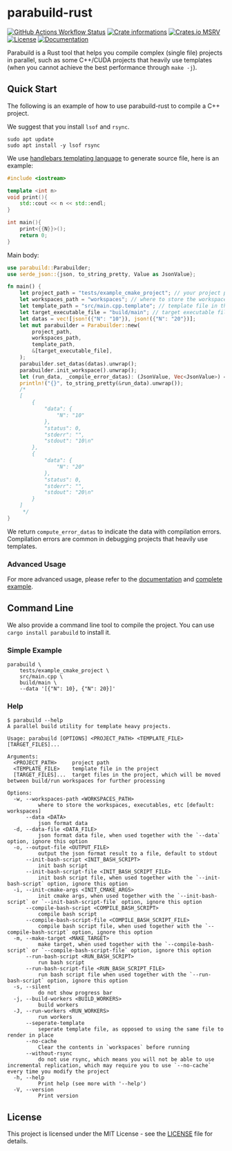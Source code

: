 # parabuild-rust

[![GitHub Actions Workflow Status](https://img.shields.io/github/actions/workflow/status/panjd123/parabuild-rust/ci.yml?style=flat-square&logo=github)](https://github.com/panjd123/parabuild-rust/actions)
[![Crate informations](https://img.shields.io/crates/v/parabuild.svg?style=flat-square)](https://crates.io/crates/parabuild)
[![Crates.io MSRV](https://img.shields.io/crates/msrv/parabuild?style=flat-square)](https://crates.io/crates/parabuild)
[![License](https://img.shields.io/crates/l/parabuild.svg?style=flat-square)](https://github.com/panjd123/parabuild-rust#license)
[![Documentation](https://img.shields.io/badge/docs-latest-blue.svg?style=flat-square)](https://docs.rs/parabuild)

Parabuild is a Rust tool that helps you compile complex (single file) projects in parallel, such as some C++/CUDA projects that heavily use templates (when you cannot achieve the best performance through `make -j`).

## Quick Start

The following is an example of how to use parabuild-rust to compile a C++ project.

We suggest that you install `lsof` and `rsync`.

```
sudo apt update
sudo apt install -y lsof rsync
```

We use [handlebars templating language](https://handlebarsjs.com/) to generate source file, here is an example:

```cpp
#include <iostream>

template <int n>
void print(){
    std::cout << n << std::endl;
}

int main(){
    print<{{N}}>();
    return 0;
}
```

Main body:

```rust
use parabuild::Parabuilder;
use serde_json::{json, to_string_pretty, Value as JsonValue};

fn main() {
    let project_path = "tests/example_cmake_project"; // your project path
    let workspaces_path = "workspaces"; // where to store the workspaces, executables, etc.
    let template_path = "src/main.cpp.template"; // template file in the project
    let target_executable_file = "build/main"; // target executable file
    let datas = vec![json!({"N": "10"}), json!({"N": "20"})];
    let mut parabuilder = Parabuilder::new(
        project_path,
        workspaces_path,
        template_path,
        &[target_executable_file],
    );
    parabuilder.set_datas(datas).unwrap();
    parabuilder.init_workspace().unwrap();
    let (run_data, _compile_error_datas): (JsonValue, Vec<JsonValue>) = parabuilder.run().unwrap();
    println!("{}", to_string_pretty(&run_data).unwrap());
    /*
    [
        {
            "data": {
                "N": "10"
            },
            "status": 0,
            "stderr": "",
            "stdout": "10\n"
        },
        {
            "data": {
                "N": "20"
            },
            "status": 0,
            "stderr": "",
            "stdout": "20\n"
        }
    ]
     */
}
```

We return `compute_error_datas` to indicate the data with compilation errors. Compilation errors are common in debugging projects that heavily use templates.

### Advanced Usage

For more advanced usage, please refer to the [documentation](https://docs.rs/parabuild) and [complete example](examples/complete_usage.rs).

## Command Line

We also provide a command line tool to compile the project. You can use `cargo install parabuild` to install it.

### Simple Example

```shell
parabuild \
    tests/example_cmake_project \
    src/main.cpp \
    build/main \
    --data '[{"N": 10}, {"N": 20}]'
```

### Help

```shell
$ parabuild --help
A parallel build utility for template heavy projects.

Usage: parabuild [OPTIONS] <PROJECT_PATH> <TEMPLATE_FILE> [TARGET_FILES]...

Arguments:
  <PROJECT_PATH>     project path
  <TEMPLATE_FILE>    template file in the project
  [TARGET_FILES]...  target files in the project, which will be moved between build/run workspaces for further processing

Options:
  -w, --workspaces-path <WORKSPACES_PATH>
          where to store the workspaces, executables, etc [default: workspaces]
      --data <DATA>
          json format data
  -d, --data-file <DATA_FILE>
          json format data file, when used together with the `--data` option, ignore this option
  -o, --output-file <OUTPUT_FILE>
          output the json format result to a file, default to stdout
      --init-bash-script <INIT_BASH_SCRIPT>
          init bash script
      --init-bash-script-file <INIT_BASH_SCRIPT_FILE>
          init bash script file, when used together with the `--init-bash-script` option, ignore this option
  -i, --init-cmake-args <INIT_CMAKE_ARGS>
          init cmake args, when used together with the `--init-bash-script` or `--init-bash-script-file` option, ignore this option
      --compile-bash-script <COMPILE_BASH_SCRIPT>
          compile bash script
      --compile-bash-script-file <COMPILE_BASH_SCRIPT_FILE>
          compile bash script file, when used together with the `--compile-bash-script` option, ignore this option
  -m, --make-target <MAKE_TARGET>
          make target, when used together with the `--compile-bash-script` or `--compile-bash-script-file` option, ignore this option
      --run-bash-script <RUN_BASH_SCRIPT>
          run bash script
      --run-bash-script-file <RUN_BASH_SCRIPT_FILE>
          run bash script file when used together with the `--run-bash-script` option, ignore this option
  -s, --silent
          do not show progress bar
  -j, --build-workers <BUILD_WORKERS>
          build workers
  -J, --run-workers <RUN_WORKERS>
          run workers
      --seperate-template
          seperate template file, as opposed to using the same file to render in place
      --no-cache
          Clear the contents in `workspaces` before running
      --without-rsync
          do not use rsync, which means you will not be able to use incremental replication, which may require you to use `--no-cache` every time you modify the project
  -h, --help
          Print help (see more with '--help')
  -V, --version
          Print version
```

## License

This project is licensed under the MIT License - see the [LICENSE](LICENSE) file for details.

